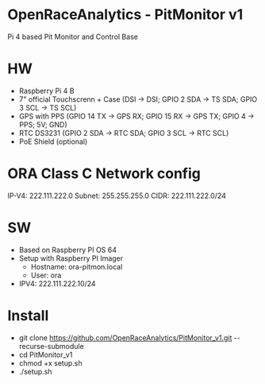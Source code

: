 # OpenRaceAnalytics - PitMonitor v1
Pi 4 based Pit Monitor and Control Base

# HW
- Raspberry Pi 4 B
- 7" official Touchscrenn + Case (DSI -> DSI; GPIO 2 SDA -> TS SDA; GPIO 3 SCL -> TS SCL)
- GPS with PPS (GPIO 14 TX -> GPS RX; GPIO 15 RX -> GPS TX; GPIO 4 -> PPS; 5V; GND)
- RTC DS3231 (GPIO 2 SDA -> RTC SDA; GPIO 3 SCL -> RTC SCL)
- PoE Shield (optional)

# ORA Class C Network config
IP-V4: 222.111.222.0
Subnet: 255.255.255.0
CIDR: 222.111.222.0/24

# SW
- Based on Raspberry PI OS 64
- Setup with Raspberry PI Imager
    - Hostname: ora-pitmon.local
    - User: ora
- IPV4: 222.111.222.10/24

# Install
- git clone https://github.com/OpenRaceAnalytics/PitMonitor_v1.git --recurse-submodule
- cd PitMonitor_v1
- chmod +x setup.sh
- ./setup.sh
